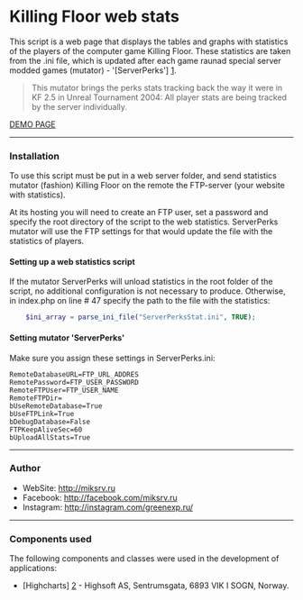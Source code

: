 Killing Floor web stats
===============

This script is a web page that displays the tables and graphs with statistics of the players of the computer game Killing Floor. These statistics are taken from the .ini file, which is updated after each game raunad special server modded games (mutator) - '[ServerPerks'] [1].

> This mutator brings the perks stats tracking back the way it were in KF 2.5 in Unreal Tournament 2004: All player stats are being tracked by the server individually.

[DEMO PAGE](http://miksrv.ru/killingfloor)

----------------------

### Installation

To use this script must be put in a web server folder, and send statistics mutator (fashion) Killing Floor on the remote the FTP-server (your website with statistics).

At its hosting you will need to create an FTP user, set a password and specify the root directory of the script to the web statistics. ServerPerks mutator will use the FTP settings for that would update the file with the statistics of players.

#### Setting up a web statistics script

If the mutator ServerPerks will unload statistics in the root folder of the script, no additional configuration is not necessary to produce. Otherwise, in index.php on line # 47 specify the path to the file with the statistics:

```php
    $ini_array = parse_ini_file("ServerPerksStat.ini", TRUE);
```

#### Setting mutator 'ServerPerks'

Make sure you assign these settings in ServerPerks.ini:

```
RemoteDatabaseURL=FTP_URL_ADDRES
RemotePassword=FTP_USER_PASSWORD
RemoteFTPUser=FTP_USER_NAME
RemoteFTPDir=
bUseRemoteDatabase=True
bUseFTPLink=True
bDebugDatabase=False
FTPKeepAliveSec=60
bUploadAllStats=True
```

----------------------

### Author
* WebSite: http://miksrv.ru
* Facebook: http://facebook.com/miksrv.ru
* Instagram: http://instagram.com/greenexp.ru/

----------------------

### Components used

The following components and classes were used in the development of applications:

* [Highcharts] [2] - Highsoft AS, Sentrumsgata, 6893 VIK I SOGN, Norway.

   [1]: <http://forums.tripwireinteractive.com/forum/killing-floor/killing-floor-modifications/coding-aa/36898-mut-per-server-stats>
   [2]: <http://www.highcharts.com/>
